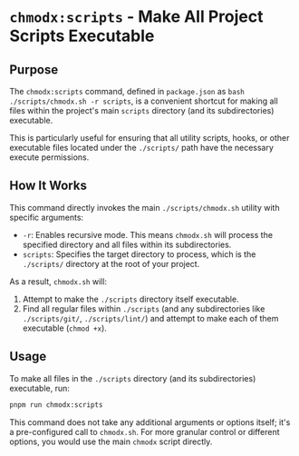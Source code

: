 # `chmodx:scripts` - Make All Project Scripts Executable

## Purpose

The `chmodx:scripts` command, defined in `package.json` as `bash ./scripts/chmodx.sh -r scripts`, is a convenient shortcut for making all files within the project's main `scripts` directory (and its subdirectories) executable.

This is particularly useful for ensuring that all utility scripts, hooks, or other executable files located under the `./scripts/` path have the necessary execute permissions.

## How It Works

This command directly invokes the main `./scripts/chmodx.sh` utility with specific arguments:

- `-r`: Enables recursive mode. This means `chmodx.sh` will process the specified directory and all files within its subdirectories.
- `scripts`: Specifies the target directory to process, which is the `./scripts/` directory at the root of your project.

As a result, `chmodx.sh` will:

1. Attempt to make the `./scripts` directory itself executable.
2. Find all regular files within `./scripts` (and any subdirectories like `./scripts/git/`, `./scripts/lint/`) and attempt to make each of them executable (`chmod +x`).

## Usage

To make all files in the `./scripts` directory (and its subdirectories) executable, run:

```bash
pnpm run chmodx:scripts
```

This command does not take any additional arguments or options itself; it's a pre-configured call to `chmodx.sh`. For more granular control or different options, you would use the main `chmodx` script directly.
